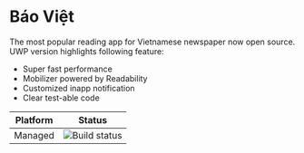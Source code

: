 # Báo Việt

The most popular reading app for Vietnamese newspaper now open source. UWP version highlights following feature:

- Super fast performance
- Mobilizer powered by Readability
- Customized inapp notification
- Clear test-able code

| Platform | Status |
| -------- | ------ |
| Managed | ![Build status](https://ci.appveyor.com/api/projects/status/2sjmotjlcdlaqva0/branch/master?svg=true) |
